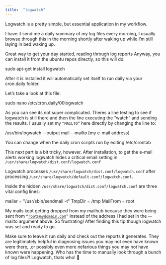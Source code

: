 ```yaml
---
title:  "logwatch"
---
```


Logwatch is a pretty simple, but essential application in my workflow.

I have it send me a daily summary of my log files every morning, I usually browse through this in the morning shortly after waking up while I’m still laying in bed waking up.

Great way to get your day started, reading through log reports 
Anyway, you can install it from the ubuntu repos directly, so this will do:

<div class="codeblok"> 
sudo apt-get install logwatch
 </div>

After it is installed it will automatically set itself to run daily via your cron.daily folder.

Let’s take a look at this file:

<div class="codeblok"> 
sudo nano /etc/cron.daily/00logwatch
 </div>

As you can see its not super complicated. Theres a line testing to see if logwatch is still there and then the line executing the “watch” and sending the results. I usually set my <code>“MAILTO”</code>  here directly by changing the line to:

<div class="codeblok"> 
/usr/bin/logwatch --output mail --mailto [my e-mail address]
 </div>

You can change when the daily cron scripts run by editing /etc/crontab

This next part is a bit tricky, however. After installation, to get the e-mail alerts working logwatch hides a critical email setting in <code>/usr/share/logwatch/dist.conf/logwatch.conf</code>

Logwatch processes <code>/usr/share/logwatch/dist.conf/logwatch.conf</code> after processing <code>/usr/share/logwatch/default.conf/logwatch.conf.</code>

Inside the hidden <code>/usr/share/logwatch/dist.conf/logwatch.conf</code>  are three vital config lines:

<div class="codeblok"> 
mailer = "/usr/sbin/sendmail -t"
TmpDir = /tmp
MailFrom = root
 </div>

My mails kept getting dropped from my mailhub because they were being sent from <code>“root@mydomain.com”</code> instead of the address I had set in the --mailto argument above. So frustrating! After finding this tip though logwatch was set and ready to go.

Make sure to leave it run daily and check out the reports it generates. They are legitimately helpful in diagnosing issues you may not even have known were there, ,or possibly even more nefarious things you may not have known were happening. Who has the time to manually look through a bunch of log files?! Logwatch, thats who! 🙂
